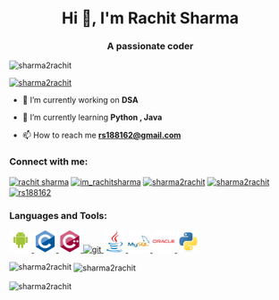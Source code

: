 <h1 align="center">Hi 👋, I'm Rachit Sharma</h1>
<h3 align="center">A passionate coder</h3>

<p align="left"> <img src="https://komarev.com/ghpvc/?username=sharma2rachit&label=Profile%20views&color=0e75b6&style=flat" alt="sharma2rachit" /> </p>

<p align="left"> <a href="https://github.com/ryo-ma/github-profile-trophy"><img src="https://github-profile-trophy.vercel.app/?username=sharma2rachit" alt="sharma2rachit" /></a> </p>

- 🔭 I’m currently working on **DSA**

- 🌱 I’m currently learning **Python , Java**

- 📫 How to reach me **rs188162@gmail.com**

<h3 align="left">Connect with me:</h3>
<p align="left">
<a href="https://linkedin.com/in/rachit sharma" target="blank"><img align="center" src="https://raw.githubusercontent.com/rahuldkjain/github-profile-readme-generator/master/src/images/icons/Social/linked-in-alt.svg" alt="rachit sharma" height="30" width="40" /></a>
<a href="https://instagram.com/im_rachitsharma" target="blank"><img align="center" src="https://raw.githubusercontent.com/rahuldkjain/github-profile-readme-generator/master/src/images/icons/Social/instagram.svg" alt="im_rachitsharma" height="30" width="40" /></a>
<a href="https://www.codechef.com/users/sharma2rachit" target="blank"><img align="center" src="https://cdn.jsdelivr.net/npm/simple-icons@3.1.0/icons/codechef.svg" alt="sharma2rachit" height="30" width="40" /></a>
<a href="https://www.leetcode.com/sharma2rachit" target="blank"><img align="center" src="https://raw.githubusercontent.com/rahuldkjain/github-profile-readme-generator/master/src/images/icons/Social/leet-code.svg" alt="sharma2rachit" height="30" width="40" /></a>
<a href="https://auth.geeksforgeeks.org/user/rs188162" target="blank"><img align="center" src="https://raw.githubusercontent.com/rahuldkjain/github-profile-readme-generator/master/src/images/icons/Social/geeks-for-geeks.svg" alt="rs188162" height="30" width="40" /></a>
</p>

<h3 align="left">Languages and Tools:</h3>
<p align="left"> <a href="https://developer.android.com" target="_blank" rel="noreferrer"> <img src="https://raw.githubusercontent.com/devicons/devicon/master/icons/android/android-original-wordmark.svg" alt="android" width="40" height="40"/> </a> <a href="https://www.cprogramming.com/" target="_blank" rel="noreferrer"> <img src="https://raw.githubusercontent.com/devicons/devicon/master/icons/c/c-original.svg" alt="c" width="40" height="40"/> </a> <a href="https://www.w3schools.com/cpp/" target="_blank" rel="noreferrer"> <img src="https://raw.githubusercontent.com/devicons/devicon/master/icons/cplusplus/cplusplus-original.svg" alt="cplusplus" width="40" height="40"/> </a> <a href="https://git-scm.com/" target="_blank" rel="noreferrer"> <img src="https://www.vectorlogo.zone/logos/git-scm/git-scm-icon.svg" alt="git" width="40" height="40"/> </a> <a href="https://www.java.com" target="_blank" rel="noreferrer"> <img src="https://raw.githubusercontent.com/devicons/devicon/master/icons/java/java-original.svg" alt="java" width="40" height="40"/> </a> <a href="https://www.mysql.com/" target="_blank" rel="noreferrer"> <img src="https://raw.githubusercontent.com/devicons/devicon/master/icons/mysql/mysql-original-wordmark.svg" alt="mysql" width="40" height="40"/> </a> <a href="https://www.oracle.com/" target="_blank" rel="noreferrer"> <img src="https://raw.githubusercontent.com/devicons/devicon/master/icons/oracle/oracle-original.svg" alt="oracle" width="40" height="40"/> </a> <a href="https://www.python.org" target="_blank" rel="noreferrer"> <img src="https://raw.githubusercontent.com/devicons/devicon/master/icons/python/python-original.svg" alt="python" width="40" height="40"/> </a> </p>

<p><img align="left" src="https://github-readme-stats.vercel.app/api/top-langs?username=sharma2rachit&show_icons=true&locale=en&layout=compact" alt="sharma2rachit" /></p>

<p>&nbsp;<img align="center" src="https://github-readme-stats.vercel.app/api?username=sharma2rachit&show_icons=true&locale=en" alt="sharma2rachit" /></p>

<p><img align="center" src="https://github-readme-streak-stats.herokuapp.com/?user=sharma2rachit&" alt="sharma2rachit" /></p>
